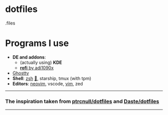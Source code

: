 # dotfiles

.files

# Programs I use
- **DE and addons**:
    - (actually using) **KDE**
    - [**rofi** by adi1090x](https://github.com/adi1090x/rofi)
- [Ghostty](https://github.com/ghostty-org/ghostty/)
- **Shell**: [zsh](https://github.com/ohmyzsh/ohmyzsh) [:pencil:](https://github.com/mlunax/dotfiles/blob/master/.zshrc), starship, tmux (with tpm)
- **Editors**: [neovim](https://github.com/neovim/neovim), vscode, [vim](https://github.com/vim/vim), zed

---
### The inspiration taken from [ptrcnull](https://github.com/ptrcnull/)[/dotfiles](https://github.com/ptrcnull/dotfiles) and [Daste](https://github.com/Daste745)[/dotfiles](https://github.com/Daste745/dotfiles/)
---
